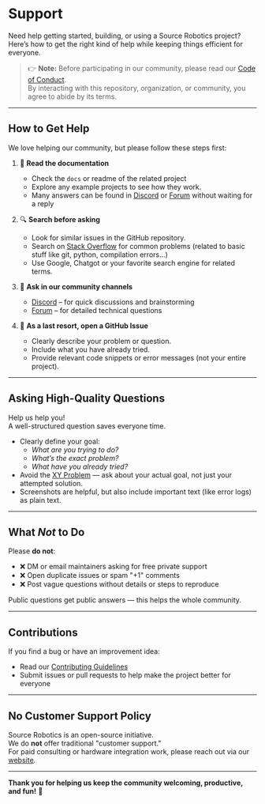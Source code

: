 # Support

Need help getting started, building, or using a Source Robotics project?  
Here’s how to get the right kind of help while keeping things efficient for everyone.

> 👉 **Note:** Before participating in our community, please read our [Code of Conduct](code_of_conduct.md).  
> By interacting with this repository, organization, or community, you agree to abide by its terms.

---

## How to Get Help

We love helping our community, but please follow these steps first:

1. :book: **Read the documentation**  
   - Check the `docs` or readme of the related project
   - Explore any example projects to see how they work.  
   - Many answers can be found in [Discord](https://discord.gg/prjUvjmGpZ) or [Forum](https://forum.source-robotics.com/) without waiting for a reply 
  
2. :mag: **Search before asking**  
   - Look for similar issues in the GitHub repository.  
   - Search on [Stack Overflow](https://stackoverflow.com) for common problems (related to basic stuff like git, python, compilation errors...)
   - Use Google, Chatgot or your favorite search engine for related terms.

3. :speech_balloon: **Ask in our community channels**  
   - [Discord](https://discord.gg/prjUvjmGpZ) – for quick discussions and brainstorming  
   - [Forum](https://forum.source-robotics.com/) – for detailed technical questions  

4. :memo: **As a last resort, open a GitHub Issue**  
   - Clearly describe your problem or question.  
   - Include what you have already tried.  
   - Provide relevant code snippets or error messages (not your entire project).  

---

## Asking High-Quality Questions

Help us help you!  
A well-structured question saves everyone time.

- Clearly define your goal:  
  - *What are you trying to do?*  
  - *What’s the exact problem?*  
  - *What have you already tried?*
- Avoid the [XY Problem](https://meta.stackexchange.com/questions/66377/what-is-the-xy-problem/66378#66378) — ask about your actual goal, not just your attempted solution.
- Screenshots are helpful, but also include important text (like error logs) as plain text.

---

## What *Not* to Do

Please **do not**:
- ❌ DM or email maintainers asking for free private support  
- ❌ Open duplicate issues or spam "+1" comments  
- ❌ Post vague questions without details or steps to reproduce  

Public questions get public answers — this helps the whole community.

---

## Contributions

If you find a bug or have an improvement idea:
- Read our [Contributing Guidelines](https://github.com/PCrnjak/.github/tree/main?tab=contributing-ov-file)  
- Submit issues or pull requests to help make the project better for everyone

---

## No Customer Support Policy

Source Robotics is an open-source initiative.  
We do **not** offer traditional "customer support."  
For paid consulting or hardware integration work, please reach out via our [website](https://source-robotics.com/).

---

**Thank you for helping us keep the community welcoming, productive, and fun!** 🚀
